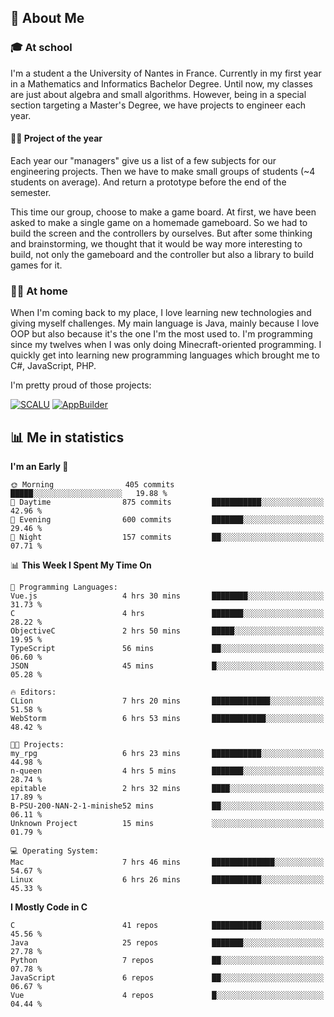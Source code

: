 ## 👀 About Me

### 🎓 At school

I'm a student a the University of Nantes in France. Currently in my first year in a Mathematics and Informatics Bachelor Degree. Until now, my classes are just about algebra and small algorithms. However, being in a special section targeting a Master's Degree, we have projects to engineer each year. 

#### 🔧🔬 Project of the year

Each year our "managers" give us a list of a few subjects for our engineering projects. Then we have to make small groups of students (~4 students on average). And return a prototype before the end of the semester.

This time our group, choose to make a game board. At first, we have been asked to make a single game on a homemade gameboard. So we had to build the screen and the controllers by ourselves. 
But after some thinking and brainstorming, we thought that it would be way more interesting to build, not only the gameboard and the controller but also a library to build games for it.

### 👨‍💻 At home

When I'm coming back to my place, I love learning new technologies and giving myself challenges. My main language is Java, mainly because I love OOP but also because it's the one I'm the most used to. I'm programming since my twelves when I was only doing Minecraft-oriented programming.  I quickly get into learning new programming languages which brought me to C#, JavaScript, PHP. 

I'm pretty proud of those projects:

[![SCALU](https://github-readme-stats.vercel.app/api/pin?username=renardfute&repo=SCALU)](https://github.com/renardfute/scalu)
[![AppBuilder](https://github-readme-stats.vercel.app/api/pin?username=pulsedev2&repo=AppBuilder)](https://github.com/pulsedev2/AppBuilder)

## 📊 Me in statistics
<!--START_SECTION:waka-->
**I'm an Early 🐤** 

```text
🌞 Morning                405 commits         █████░░░░░░░░░░░░░░░░░░░░   19.88 % 
🌆 Daytime                875 commits         ███████████░░░░░░░░░░░░░░   42.96 % 
🌃 Evening                600 commits         ███████░░░░░░░░░░░░░░░░░░   29.46 % 
🌙 Night                  157 commits         ██░░░░░░░░░░░░░░░░░░░░░░░   07.71 % 
```


📊 **This Week I Spent My Time On** 

```text
💬 Programming Languages: 
Vue.js                   4 hrs 30 mins       ████████░░░░░░░░░░░░░░░░░   31.73 % 
C                        4 hrs               ███████░░░░░░░░░░░░░░░░░░   28.22 % 
ObjectiveC               2 hrs 50 mins       █████░░░░░░░░░░░░░░░░░░░░   19.95 % 
TypeScript               56 mins             ██░░░░░░░░░░░░░░░░░░░░░░░   06.60 % 
JSON                     45 mins             █░░░░░░░░░░░░░░░░░░░░░░░░   05.28 % 

🔥 Editors: 
CLion                    7 hrs 20 mins       █████████████░░░░░░░░░░░░   51.58 % 
WebStorm                 6 hrs 53 mins       ████████████░░░░░░░░░░░░░   48.42 % 

🐱‍💻 Projects: 
my_rpg                   6 hrs 23 mins       ███████████░░░░░░░░░░░░░░   44.98 % 
n-queen                  4 hrs 5 mins        ███████░░░░░░░░░░░░░░░░░░   28.74 % 
epitable                 2 hrs 32 mins       ████░░░░░░░░░░░░░░░░░░░░░   17.89 % 
B-PSU-200-NAN-2-1-minishe52 mins             ██░░░░░░░░░░░░░░░░░░░░░░░   06.11 % 
Unknown Project          15 mins             ░░░░░░░░░░░░░░░░░░░░░░░░░   01.79 % 

💻 Operating System: 
Mac                      7 hrs 46 mins       ██████████████░░░░░░░░░░░   54.67 % 
Linux                    6 hrs 26 mins       ███████████░░░░░░░░░░░░░░   45.33 % 
```

**I Mostly Code in C** 

```text
C                        41 repos            ███████████░░░░░░░░░░░░░░   45.56 % 
Java                     25 repos            ███████░░░░░░░░░░░░░░░░░░   27.78 % 
Python                   7 repos             ██░░░░░░░░░░░░░░░░░░░░░░░   07.78 % 
JavaScript               6 repos             ██░░░░░░░░░░░░░░░░░░░░░░░   06.67 % 
Vue                      4 repos             █░░░░░░░░░░░░░░░░░░░░░░░░   04.44 % 
```




<!--END_SECTION:waka-->
